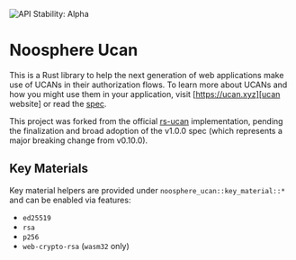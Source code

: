 ![API Stability: Alpha](https://img.shields.io/badge/API%20Stability-Alpha-red)

# Noosphere Ucan

This is a Rust library to help the next generation of web applications make use
of UCANs in their authorization flows. To learn more about UCANs and how you
might use them in your application, visit [https://ucan.xyz][ucan website] or
read the [spec][spec].

This project was forked from the official [rs-ucan] implementation, pending the finalization and broad adoption of the v1.0.0 spec (which represents a major breaking change from v0.10.0).

## Key Materials

Key material helpers are provided under `noosphere_ucan::key_material::*` and can be enabled via features:

* `ed25519`
* `rsa`
* `p256`
* `web-crypto-rsa` (`wasm32` only)

[spec]: https://github.com/ucan-wg/spec
[ucan website]: https://ucan.xyz
[rs-ucan]: https://github.com/ucan-wg/rs-ucan

